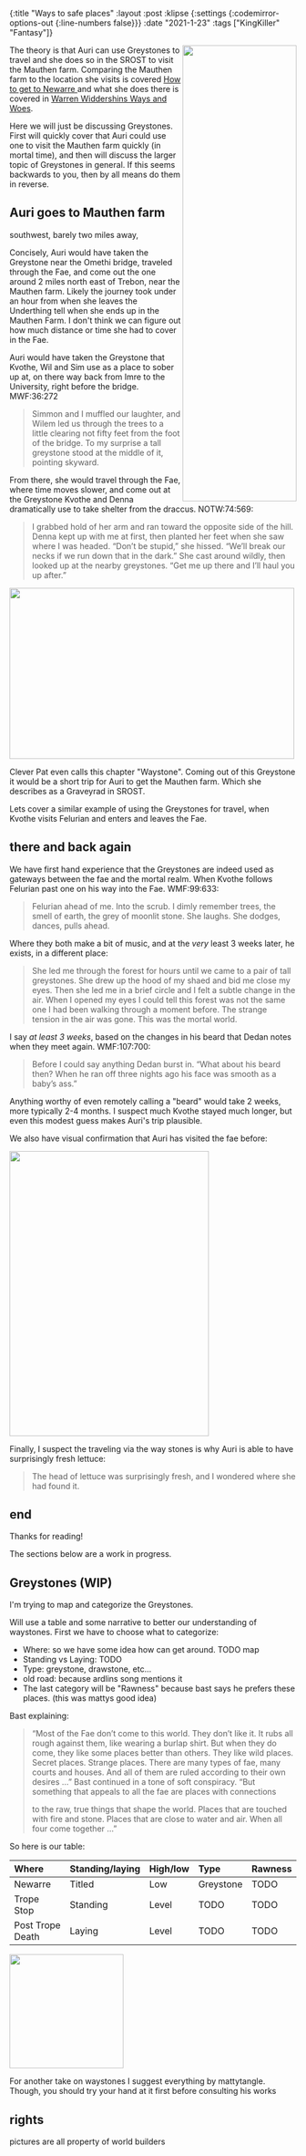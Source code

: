 {:title "Ways to safe places"
 :layout :post
 :klipse {:settings {:codemirror-options-out {:line-numbers false}}}
 :date "2021-1-23"
 :tags  ["KingKiller" "Fantasy"]}
 
 <img src="/img/waystone-house.jpg"  align="right" height="800px" width="200px">

The theory is that Auri can use Greystones to travel and she does so in the SROST
to visit the Mauthen farm. Comparing the Mauthen farm to the location she visits is covered [How to
get to Newarre ](/posts-output/2021-1-23-how-toget-to-newarre) and what she does there
is covered in [Warren Widdershins Ways and
Woes](/posts-output/2021-1-15-bone-and-crystal). 

Here we will just be discussing Greystones. First will quickly cover that Auri could use one to visit the Mauthen farm quickly
(in mortal time), and then will discuss the larger topic of Greystones in general. If this seems backwards to you, then by all means
do them in reverse.

## Auri goes to Mauthen farm

southwest, barely two miles away,

Concisely, Auri would have taken the Greystone near the Omethi bridge, traveled
through the Fae, and come out the one around 2 miles north east of Trebon, near
the Mauthen farm. Likely the journey took under an hour from when she leaves the
Underthing tell when she ends up in the Mauthen Farm. I don't think we can
figure out how much distance or time she had to cover in the Fae.

Auri would have taken the Greystone that Kvothe, Wil and Sim use as a place to
sober up at, on there way back from Imre to the University, right before the
bridge. MWF:36:272

> Simmon and I muffled our laughter, and Wilem led us through the trees to a little clearing not fifty
> feet from the foot of the bridge. To my surprise a tall greystone stood at the middle of it, pointing
> skyward.

From there, she would travel through the Fae, where time moves slower, and come out at the Greystone Kvothe
and Denna dramatically use to take shelter from the draccus. NOTW:74:569:

> I grabbed hold of her arm and ran toward the opposite side of the hill. Denna kept up with me at first, then planted her feet when she saw where I was headed. “Don’t be stupid,” she hissed. “We’ll break our necks if we run down that in the dark.” She cast around wildly, then looked up at the nearby greystones. “Get me up there and I’ll haul you up after.”

<img src="/img/draccus-stone.png" height="300px" width="500px">

Clever Pat even calls this chapter "Waystone". Coming out of this Greystone it
would be a short trip for Auri to get the Mauthen farm. Which she describes as a
Graveyrad in SROST.

Lets cover a similar example of using the Greystones for travel, when Kvothe visits Felurian and enters and leaves the Fae.

## there and back again

We have first hand experience that the Greystones are indeed used as gateways
between the fae and the mortal realm. When Kvothe follows Felurian past one on
his way into the Fae. WMF:99:633:

> Felurian ahead of me. Into the scrub. I dimly remember trees, the smell of earth, the grey of
> moonlit stone. She laughs. She dodges, dances, pulls ahead.

Where they both make a bit of music, and at the _very_ least 3 weeks later, he exists, in a different place:

> She led me through the forest for hours until we came to a pair of tall greystones. She drew up the
> hood of my shaed and bid me close my eyes. Then she led me in a brief circle and I felt a subtle
> change in the air. When I opened my eyes I could tell this forest was not the same one I had been
> walking through a moment before. The strange tension in the air was gone. This was the mortal
> world.

I say _at least 3 weeks_, based on the changes in his beard that Dedan notes when they meet again. 
WMF:107:700:

> Before I could say anything Dedan burst in. “What about his beard then? When he ran off three
> nights ago his face was smooth as a baby’s ass.”

Anything worthy of even remotely calling a "beard" would take 2 weeks, more
typically 2-4 months. I suspect much Kvothe stayed much longer, but even this
modest guess makes Auri's trip plausible.

We also have visual confirmation that Auri has visited the fae before:

<img src="/img/auridance.jpg" height="500px" width="350px">

Finally, I suspect the traveling via the way stones is why Auri is able to have surprisingly fresh lettuce:

> The head of lettuce was surprisingly fresh, and I wondered where she had found it.

## end

Thanks for reading!

The sections below are a work in progress.

## Greystones  (WIP)

I'm trying to map and categorize the Greystones.

Will use a table and some narrative to better our understanding of waystones. First we have to choose what to categorize:

* Where: so we have some idea how can get around. TODO map
* Standing vs Laying: TODO
* Type: greystone, drawstone, etc...
* old road: because ardlins song mentions it
* The last category will be "Rawness" because bast says he prefers these places. (this was mattys good idea)

Bast explaining:

> “Most of the Fae don’t come to this
> world. They don’t like it. It rubs all rough against them, like wearing a burlap
> shirt. But when they do come, they like some places better than others. They
> like wild places. Secret places. Strange places. There are many types of fae,
> many courts and houses. And all of them are ruled according to their own desires
> …” Bast continued in a tone of soft conspiracy. “But something that appeals to
> all the fae are places with connections
> 
> to the raw, true things that shape the world. Places that are touched with
> fire and stone. Places that are close to water and air. When all four come
> together …”

So here is our table:



| Where                      | Standing/laying       | High/low               | Type                   | Rawness                |
| :------------------------- | :-------------------- | :--------------------- | :--------------------- | :--------------------- |
| Newarre                    | Titled                | Low                    | Greystone              | TODO                   |
| Trope Stop                 | Standing              | Level                  | TODO                   | TODO                   |
| Post Trope Death           | Laying                | Level                  | TODO                   | TODO                   |


<img src="/img/ruins.jpg" height="200px" width="200px">



For another take on waystones I suggest everything by mattytangle. Though, you should try your hand at it first before consulting his works


## rights

pictures are all property of world builders
